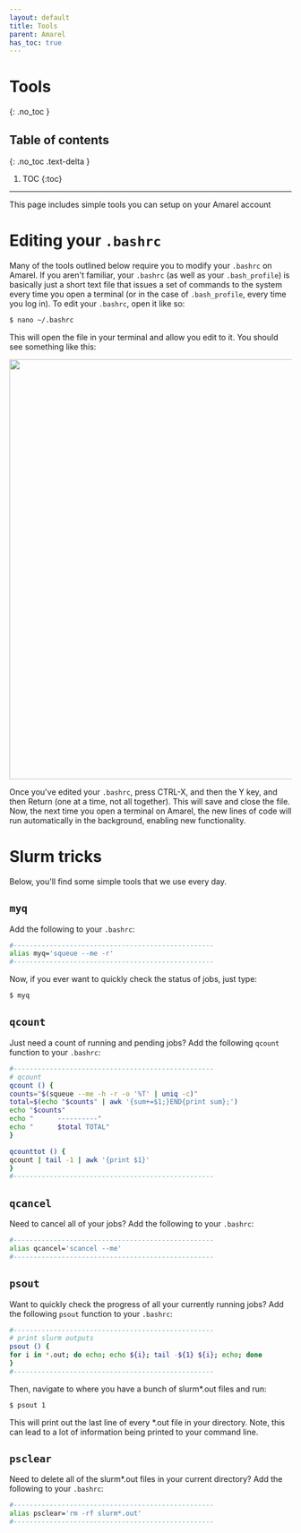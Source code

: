 ```yaml
---
layout: default
title: Tools
parent: Amarel
has_toc: true
---
```


# Tools
{: .no_toc }

## Table of contents
{: .no_toc .text-delta }

1. TOC
{:toc}

---
This page includes simple tools you can setup on your Amarel account

# Editing your `.bashrc`

Many of the tools outlined below require you to modify your `.bashrc` on Amarel. If you aren't familiar, your `.bashrc` (as well as your `.bash_profile`) is basically just a short text file that issues a set of commands to the system every time you open a terminal (or in the case of `.bash_profile`, every time you log in). To edit your `.bashrc`, open it like so:

```bash
$ nano ~/.bashrc
```

This will open the file in your terminal and allow you edit to it. You should see something like this:

<img src="{{ site.baseurl }}/assets/images/nano_bashrc.png" alt="" width="750">

Once you've edited your `.bashrc`, press CTRL-X, and then the Y key, and then Return (one at a time, not all together). This will save and close the file. Now, the next time you open a terminal on Amarel, the new lines of code will run automatically in the background, enabling new functionality.

# Slurm tricks

Below, you'll find some simple tools that we use every day.

## `myq`

Add the following to your `.bashrc`:

```bash
#--------------------------------------------------
alias myq='squeue --me -r'
#--------------------------------------------------
```

Now, if you ever want to quickly check the status of jobs, just type:

```bash
$ myq
```

## `qcount`

Just need a count of running and pending jobs? Add the following `qcount` function to your `.bashrc`:

```bash
#--------------------------------------------------
# qcount
qcount () {
counts="$(squeue --me -h -r -o '%T' | uniq -c)"
total=$(echo "$counts" | awk '{sum+=$1;}END{print sum};')
echo "$counts"
echo "      ----------"
echo "      $total TOTAL"
}

qcounttot () {
qcount | tail -1 | awk '{print $1}'
}
#--------------------------------------------------
```

## `qcancel`

Need to cancel all of your jobs? Add the following to your `.bashrc`:

```bash
#--------------------------------------------------
alias qcancel='scancel --me'
#--------------------------------------------------
```

## `psout`

Want to quickly check the progress of all your currently running jobs? Add the following `psout` function to your `.bashrc`:

```bash
#--------------------------------------------------
# print slurm outputs
psout () {
for i in *.out; do echo; echo ${i}; tail -${1} ${i}; echo; done
}
#--------------------------------------------------

```

Then, navigate to where you have a bunch of slurm*.out files and run:

```bash
$ psout 1
```

This will print out the last line of every *.out file in your directory. Note, this can lead to a lot of information being printed to your command line.


## `psclear`

Need to delete all of the slurm*.out files in your current directory? Add the following to your `.bashrc`:

```bash
#--------------------------------------------------
alias psclear='rm -rf slurm*.out'
#--------------------------------------------------
```
